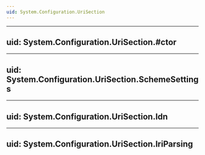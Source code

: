 ```yaml
---
uid: System.Configuration.UriSection
---
```


---
uid: System.Configuration.UriSection.#ctor
---

---
uid: System.Configuration.UriSection.SchemeSettings
---

---
uid: System.Configuration.UriSection.Idn
---

---
uid: System.Configuration.UriSection.IriParsing
---
